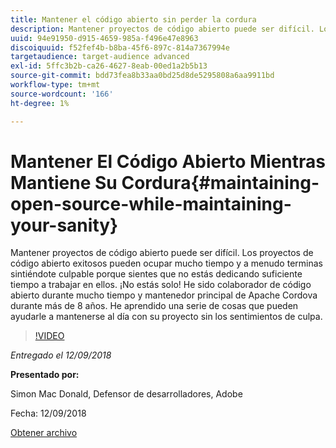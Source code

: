 ```yaml
---
title: Mantener el código abierto sin perder la cordura
description: Mantener proyectos de código abierto puede ser difícil. Los proyectos de código abierto exitosos pueden ocupar mucho tiempo y a menudo terminas sintiéndote culpable porque sientes que no estás dedicando suficiente tiempo a trabajar en ellos. Aprenda una serie de cosas que pueden ayudarle a mantenerse al día con su proyecto sin los sentimientos de culpa.
uuid: 94e91950-d915-4659-985a-f496e47e8963
discoiquuid: f52fef4b-b8ba-45f6-897c-814a7367994e
targetaudience: target-audience advanced
exl-id: 5ffc3b2b-ca26-4627-8eab-00ed1a2b5b13
source-git-commit: bdd73fea8b33aa0bd25d8de5295808a6aa9911bd
workflow-type: tm+mt
source-wordcount: '166'
ht-degree: 1%

---
```


# Mantener El Código Abierto Mientras Mantiene Su Cordura{#maintaining-open-source-while-maintaining-your-sanity}

Mantener proyectos de código abierto puede ser difícil. Los proyectos de código abierto exitosos pueden ocupar mucho tiempo y a menudo terminas sintiéndote culpable porque sientes que no estás dedicando suficiente tiempo a trabajar en ellos. ¡No estás solo! He sido colaborador de código abierto durante mucho tiempo y mantenedor principal de Apache Cordova durante más de 8 años. He aprendido una serie de cosas que pueden ayudarle a mantenerse al día con su proyecto sin los sentimientos de culpa.

>[!VIDEO](https://video.tv.adobe.com/v/23713/?quality=9)

*Entregado el 12/09/2018*

**Presentado por:**

Simon Mac Donald, Defensor de desarrolladores, Adobe

Fecha: 12/09/2018

[Obtener archivo](assets/maintaining-open-source-while-maintaining-your-sanity-gems-091218.pdf)

<!--
[Get back to the Overview](https://helpx.adobe.com/experience-manager/kt/eseminars/gems/aem-index.html)
-->
